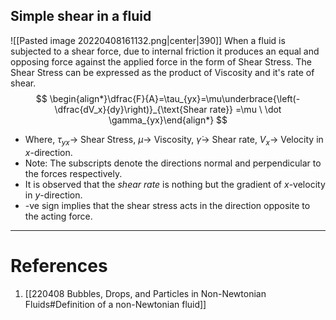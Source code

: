    
## Simple shear in a fluid
![[Pasted image 20220408161132.png|center|390]]
When a fluid is subjected to a shear force, due to internal friction it produces an equal and opposing force against the applied force in the form of Shear Stress. The Shear Stress can be expressed as the product of Viscosity and it's rate of shear. 
$$
\begin{align*}\dfrac{F}{A}=\tau_{yx}=\mu\underbrace{\left(-\dfrac{dV_x}{dy}\right)}_{\text{Shear rate}} =\mu \ \dot \gamma_{yx}\end{align*}
$$

- Where, $\tau_{yx} \rightarrow$ Shear Stress, $\mu\rightarrow$ Viscosity, $\dot \gamma \rightarrow$ Shear rate, $V_x\rightarrow$ Velocity in $x$-direction. 
- Note: The subscripts denote the directions normal and perpendicular to the forces respectively. 
- It is observed that the *shear rate* is nothing but the gradient of $x$-velocity in $y$-direction. 
- -ve sign implies that the shear stress acts in the direction opposite to the acting force. 



---
# References
1. [[220408 Bubbles, Drops, and Particles in Non-Newtonian Fluids#Definition of a non-Newtonian fluid]]